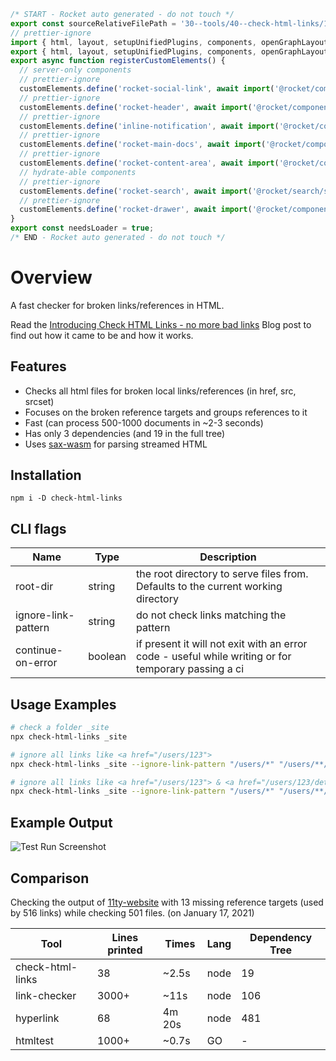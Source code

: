 ```js server
/* START - Rocket auto generated - do not touch */
export const sourceRelativeFilePath = '30--tools/40--check-html-links/10--overview.rocket.md';
// prettier-ignore
import { html, layout, setupUnifiedPlugins, components, openGraphLayout } from '../../recursive.data.js';
export { html, layout, setupUnifiedPlugins, components, openGraphLayout };
export async function registerCustomElements() {
  // server-only components
  // prettier-ignore
  customElements.define('rocket-social-link', await import('@rocket/components/social-link.js').then(m => m.RocketSocialLink));
  // prettier-ignore
  customElements.define('rocket-header', await import('@rocket/components/header.js').then(m => m.RocketHeader));
  // prettier-ignore
  customElements.define('inline-notification', await import('@rocket/components/inline-notification.js').then(m => m.InlineNotification));
  // prettier-ignore
  customElements.define('rocket-main-docs', await import('@rocket/components/main-docs.js').then(m => m.RocketMainDocs));
  // prettier-ignore
  customElements.define('rocket-content-area', await import('@rocket/components/content-area.js').then(m => m.RocketContentArea));
  // hydrate-able components
  // prettier-ignore
  customElements.define('rocket-search', await import('@rocket/search/search.js').then(m => m.RocketSearch));
  // prettier-ignore
  customElements.define('rocket-drawer', await import('@rocket/components/drawer.js').then(m => m.RocketDrawer));
}
export const needsLoader = true;
/* END - Rocket auto generated - do not touch */
```

# Overview

A fast checker for broken links/references in HTML.

<inline-notification type="tip">

Read the [Introducing Check HTML Links - no more bad links](../../40--blog/001--introducing-check-html-links.rocket.md) Blog post to find out how it came to be and how it works.

</inline-notification>

## Features

- Checks all html files for broken local links/references (in href, src, srcset)
- Focuses on the broken reference targets and groups references to it
- Fast (can process 500-1000 documents in ~2-3 seconds)
- Has only 3 dependencies (and 19 in the full tree)
- Uses [sax-wasm](https://github.com/justinwilaby/sax-wasm) for parsing streamed HTML

## Installation

```shell
npm i -D check-html-links
```

## CLI flags

| Name                | Type    | Description                                                                                         |
| ------------------- | ------- | --------------------------------------------------------------------------------------------------- |
| root-dir            | string  | the root directory to serve files from. Defaults to the current working directory                   |
| ignore-link-pattern | string  | do not check links matching the pattern                                                             |
| continue-on-error   | boolean | if present it will not exit with an error code - useful while writing or for temporary passing a ci |

## Usage Examples

```bash
# check a folder _site
npx check-html-links _site

# ignore all links like <a href="/users/123">
npx check-html-links _site --ignore-link-pattern "/users/*" "/users/**/*"

# ignore all links like <a href="/users/123"> & <a href="/users/123/details">
npx check-html-links _site --ignore-link-pattern "/users/*" "/users/**/*"
```

## Example Output

![Test Run Screenshot](./images/check-html-links-screenshot.png)

## Comparison

Checking the output of [11ty-website](https://github.com/11ty/11ty-website) with 13 missing reference targets (used by 516 links) while checking 501 files. (on January 17, 2021)

| Tool             | Lines printed | Times  | Lang | Dependency Tree |
| ---------------- | ------------- | ------ | ---- | --------------- |
| check-html-links | 38            | ~2.5s  | node | 19              |
| link-checker     | 3000+         | ~11s   | node | 106             |
| hyperlink        | 68            | 4m 20s | node | 481             |
| htmltest         | 1000+         | ~0.7s  | GO   | -               |
